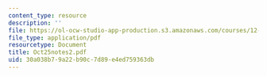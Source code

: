 ```yaml
---
content_type: resource
description: ''
file: https://ol-ocw-studio-app-production.s3.amazonaws.com/courses/12-109-petrology-fall-2005/30a038b79a22b90c7d89e4ed759363db_Oct25notes2.pdf
file_type: application/pdf
resourcetype: Document
title: Oct25notes2.pdf
uid: 30a038b7-9a22-b90c-7d89-e4ed759363db
---
```

